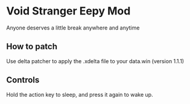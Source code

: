 # Void Stranger Eepy Mod

Anyone deserves a little break anywhere and anytime

## How to patch

Use delta patcher to apply the .xdelta file to your data.win (version 1.1.1)

## Controls

Hold the action key to sleep, and press it again to wake up.
